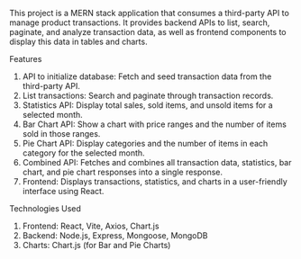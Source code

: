 This project is a MERN stack application that consumes a third-party API to manage product transactions. It provides backend APIs to list, search, paginate, and analyze transaction data, as well as frontend components to display this data in tables and charts.

Features
1. API to initialize database: Fetch and seed transaction data from the third-party API.
2. List transactions: Search and paginate through transaction records.
3. Statistics API: Display total sales, sold items, and unsold items for a selected month.
4. Bar Chart API: Show a chart with price ranges and the number of items sold in those ranges.
5. Pie Chart API: Display categories and the number of items in each category for the selected month.
6. Combined API: Fetches and combines all transaction data, statistics, bar chart, and pie chart responses into a single response.
7. Frontend: Displays transactions, statistics, and charts in a user-friendly interface using React.

Technologies Used
1. Frontend: React, Vite, Axios, Chart.js
2. Backend: Node.js, Express, Mongoose, MongoDB
3. Charts: Chart.js (for Bar and Pie Charts)
